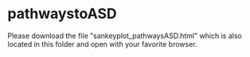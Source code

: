 # pathwaystoASD
Please download the file "sankeyplot_pathwaysASD.html" which is also located in this folder and open with your favorite browser.
